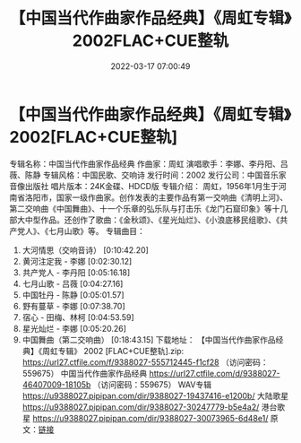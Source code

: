 ﻿---
title: 【中国当代作曲家作品经典】《周虹专辑》2002FLAC+CUE整轨
date: 2022-03-17 07:00:49
categories: APE、FLAC、MP3
tags: 华语中文
---
# 【中国当代作曲家作品经典】《周虹专辑》2002[FLAC+CUE整轨]

专辑名称：中国当代作曲家作品经典
作曲家：周虹
演唱歌手：李娜、李丹阳、吕薇、陈静
专辑风格：中国民歌、交响诗
发行时间：2002
发行公司：中国音乐家音像出版社
唱片版本：24K金碟、HDCD版
专辑介绍：
周虹，1956年1月生于河南省洛阳市，国家一级作曲家。创作发表的主要作品有第一交响曲《清明上河》、第二交响曲《中国舞曲》、十一个乐章的弘乐队与打击乐《龙门石窟印象》等十几部大中型作品。还创作了歌曲：《金秋颂》、《星光灿烂》、《小浪底移民组歌》、《共产党人》、《七月山歌》等。
专辑曲目：
01. 大河情思（交响音诗）
[0:10:42.20]
02. 黄河注定我 - 李娜
[0:02:30.12]
03. 共产党人 - 李丹阳
[0:05:16.18]
04. 七月山歌 - 吕薇
[0:04:27.16]
05. 中国牡丹 - 陈静
[0:05:01.57]
06. 野有蔓草 - 李娜
[0:07:38.70]
07. 宿心 - 田梅、林柯
[0:04:53.59]
08. 星光灿烂 - 李娜
[0:05:20.26]
09. 中国舞曲（第二交响曲）
[0:18:43.15]
下载地址：
【中国当代作曲家作品经典】《周虹专辑》 2002 [FLAC+CUE整轨].zip: https://url27.ctfile.com/f/9388027-555712445-f1cf28
（访问密码：559675）
中国当代作曲家作品经典
https://url27.ctfile.com/d/9388027-46407009-18105b
（访问密码：559675）
WAV专辑
https://u9388027.pipipan.com/dir/9388027-19437416-e1200b/
大陆歌星
https://u9388027.pipipan.com/dir/9388027-30247779-b5e4a2/
港台歌星
https://u9388027.pipipan.com/dir/9388027-30073965-6d48e1/
原文：[链接](https://blog.sina.com.cn/s/blog_1647c7e7601030w8o.html)